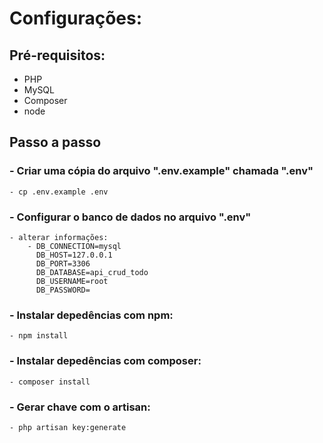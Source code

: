 # Configurações:

## Pré-requisitos:
- PHP
- MySQL
- Composer
- node

## Passo a passo

### - Criar uma cópia do arquivo ".env.example" chamada ".env"
    - cp .env.example .env


### - Configurar o banco de dados no arquivo ".env"
    - alterar informações:
        - DB_CONNECTION=mysql
          DB_HOST=127.0.0.1
          DB_PORT=3306
          DB_DATABASE=api_crud_todo
          DB_USERNAME=root
          DB_PASSWORD=


### - Instalar depedências com npm:
    - npm install

### - Instalar depedências com composer:
    - composer install

### - Gerar chave com o artisan:
    - php artisan key:generate

